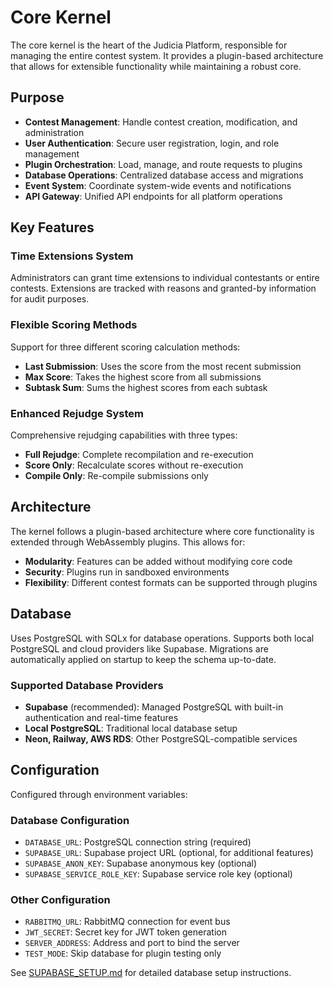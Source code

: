 # Core Kernel

The core kernel is the heart of the Judicia Platform, responsible for managing the entire contest system. It provides a plugin-based architecture that allows for extensible functionality while maintaining a robust core.

## Purpose

- **Contest Management**: Handle contest creation, modification, and administration
- **User Authentication**: Secure user registration, login, and role management
- **Plugin Orchestration**: Load, manage, and route requests to plugins
- **Database Operations**: Centralized database access and migrations
- **Event System**: Coordinate system-wide events and notifications
- **API Gateway**: Unified API endpoints for all platform operations

## Key Features

### Time Extensions System
Administrators can grant time extensions to individual contestants or entire contests. Extensions are tracked with reasons and granted-by information for audit purposes.

### Flexible Scoring Methods
Support for three different scoring calculation methods:
- **Last Submission**: Uses the score from the most recent submission
- **Max Score**: Takes the highest score from all submissions
- **Subtask Sum**: Sums the highest scores from each subtask

### Enhanced Rejudge System
Comprehensive rejudging capabilities with three types:
- **Full Rejudge**: Complete recompilation and re-execution
- **Score Only**: Recalculate scores without re-execution  
- **Compile Only**: Re-compile submissions only

## Architecture

The kernel follows a plugin-based architecture where core functionality is extended through WebAssembly plugins. This allows for:
- **Modularity**: Features can be added without modifying core code
- **Security**: Plugins run in sandboxed environments
- **Flexibility**: Different contest formats can be supported through plugins

## Database

Uses PostgreSQL with SQLx for database operations. Supports both local PostgreSQL and cloud providers like Supabase. Migrations are automatically applied on startup to keep the schema up-to-date.

### Supported Database Providers
- **Supabase** (recommended): Managed PostgreSQL with built-in authentication and real-time features
- **Local PostgreSQL**: Traditional local database setup  
- **Neon, Railway, AWS RDS**: Other PostgreSQL-compatible services

## Configuration

Configured through environment variables:

### Database Configuration
- `DATABASE_URL`: PostgreSQL connection string (required)
- `SUPABASE_URL`: Supabase project URL (optional, for additional features)
- `SUPABASE_ANON_KEY`: Supabase anonymous key (optional)
- `SUPABASE_SERVICE_ROLE_KEY`: Supabase service role key (optional)

### Other Configuration
- `RABBITMQ_URL`: RabbitMQ connection for event bus
- `JWT_SECRET`: Secret key for JWT token generation
- `SERVER_ADDRESS`: Address and port to bind the server
- `TEST_MODE`: Skip database for plugin testing only

See [SUPABASE_SETUP.md](../SUPABASE_SETUP.md) for detailed database setup instructions.